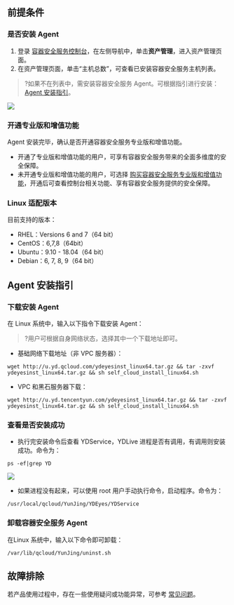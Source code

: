 ## 前提条件
### 是否安装 Agent 
1. 登录 [容器安全服务控制台](https://console.cloud.tencent.com/tcss/asset)，在左侧导航中，单击**资产管理**，进入资产管理页面。
2. 在资产管理页面，单击“主机总数”，可查看已安装容器安全服务主机列表。
>?如果不在列表中，需安装容器安全服务 Agent。可根据指引进行安装：[Agent 安装指引](#Agent)。
>
![](https://qcloudimg.tencent-cloud.cn/raw/d289f18210f6eaf936cae58e229fdd5f.png)

### 开通专业版和增值功能
Agent 安装完毕，确认是否开通容器安全服务专业版和增值功能。
 - 开通了专业版和增值功能的用户，可享有容器安全服务带来的全面多维度的安全保障。
 - 未开通专业版和增值功能的用户，可选择 [购买容器安全服务专业版和增值功能](https://buy.cloud.tencent.com/tcss)，开通后可查看控制台相关功能、享有容器安全服务提供的安全保障。
 
### Linux 适配版本
目前支持的版本：
- RHEL：Versions 6 and 7（64 bit）
- CentOS：6,7,8（64bit）
- Ubuntu：9.10 - 18.04（64 bit）
- Debian：6, 7, 8, 9（64 bit）

[](id:Agent)
## Agent 安装指引
### 下载安装 Agent
在 Linux 系统中，输入以下指令下载安装 Agent：
>?用户可根据自身网络状态，选择其中一个下载地址即可。
>
- 基础网络下载地址（非 VPC 服务器）：
```
wget http://u.yd.qcloud.com/ydeyesinst_linux64.tar.gz && tar -zxvf ydeyesinst_linux64.tar.gz && sh self_cloud_install_linux64.sh
```
- VPC 和黑石服务器下载：
```
wget http://u.yd.tencentyun.com/ydeyesinst_linux64.tar.gz && tar -zxvf ydeyesinst_linux64.tar.gz && sh self_cloud_install_linux64.sh
```


### 查看是否安装成功
- 执行完安装命令后查看 YDService，YDLive 进程是否有调用，有调用则安装成功。命令为：
``` 
ps -ef|grep YD
```
 ![](https://main.qcloudimg.com/raw/f45b92e25896d713de329cbd0733e8b2.png)
 
- 如果进程没有起来，可以使用 root 用户手动执行命令，启动程序。命令为：
```
/usr/local/qcloud/YunJing/YDEyes/YDService
``` 

### 卸载容器安全服务 Agent
在Linux 系统中，输入以下命令即可卸载：
```
/var/lib/qcloud/YunJing/uninst.sh 
```


## 故障排除
若产品使用过程中，存在一些使用疑问或功能异常，可参考 [常见问题](https://cloud.tencent.com/document/product/1285/52088)。
